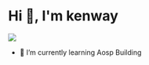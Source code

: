 # Hi 👋, I'm kenway

![](https://komarev.com/ghpvc/?username=kenway214&label=Profile%20views&color=0e75b6&style=flat)

- 🌱 I’m currently learning Aosp Building
